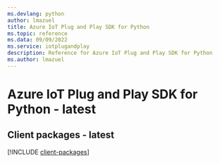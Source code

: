 ```yaml
---
ms.devlang: python
author: lmazuel
title: Azure IoT Plug and Play SDK for Python
ms.topic: reference
ms.data: 09/09/2022
ms.service: iotplugandplay
description: Reference for Azure IoT Plug and Play SDK for Python
ms.author: lmazuel
---
```

# Azure IoT Plug and Play SDK for Python - latest

## Client packages - latest
[!INCLUDE [client-packages](iot-plug-and-play-client-index.md)]